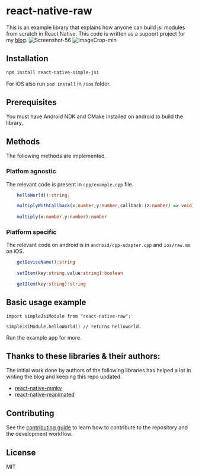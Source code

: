 # react-native-raw

This is an example library that explains how anyone can build jsi modules from scratch in React Native. This code is written as a support project for my [blog](https://blog.notesnook.com/getting-started-react-native-jsi/).
![Screenshot-_56_](https://user-images.githubusercontent.com/58332892/170806978-1d0e02d9-aae3-4728-a3fd-a3b990683a98.svg)
![imageCrop-min](https://user-images.githubusercontent.com/58332892/170808775-8bf12948-9826-4497-9dfc-5bc2bba7e7c2.png)


## Installation

```sh
npm install react-native-simple-jsi
```
For iOS also run `pod install` in `/ios` folder.


## Prerequisites
You must have Android NDK and CMake installed on android to build the library.

## Methods
The following methods are implemented.

### Platfom agnostic
The relevant code is present in `cpp/example.cpp` file.
```ts
    helloWorld():string;

    multiplyWithCallback(x:number,y:number,callback:(z:number) => void):void
    
    multiply(x:number,y:number):number
```

### Platform specific
The relevant code on android is in `android/cpp-adapter.cpp` and `ios/raw.mm` on iOS.
```ts
    getDeviceName():string
    
    setItem(key:string,value:string):boolean

    getItem(key:string):string
```

## Basic usage example
```tsx
import simpleJsiModule from "react-native-raw";

simpleJsiModule.helloWorld() // returns helloworld.
```
Run the example app for more.


## Thanks to these libraries & their authors:
The initial work done by authors of the following libraries has helped a lot in writing the blog and keeping this repo updated.

- [react-native-mmkv](https://github.com/mrousavy/react-native-mmkv/)
- [react-native-reanimated](https://github.com/software-mansion/react-native-reanimated/)

## Contributing

See the [contributing guide](CONTRIBUTING.md) to learn how to contribute to the repository and the development workflow.

## License

MIT
